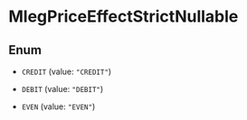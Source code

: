 

# MlegPriceEffectStrictNullable

## Enum


* `CREDIT` (value: `"CREDIT"`)

* `DEBIT` (value: `"DEBIT"`)

* `EVEN` (value: `"EVEN"`)



